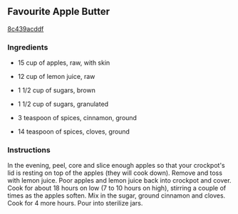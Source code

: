 ## Favourite Apple Butter

[8c439acddf](http://www.food.com/recipe/favourite-apple-butter-438544)

### Ingredients

 - 15 cup of apples, raw, with skin

 - 12 cup of lemon juice, raw

 - 1 1/2 cup of sugars, brown

 - 1 1/2 cup of sugars, granulated

 - 3 teaspoon of spices, cinnamon, ground

 - 14 teaspoon of spices, cloves, ground

### Instructions

In the evening, peel, core and slice enough apples so that your crockpot's lid is resting on top of the apples (they will cook down). Remove and toss with lemon juice. Poor apples and lemon juice back into crockpot and cover. Cook for about 18 hours on low (7 to 10 hours on high), stirring a couple of times as the apples soften. Mix in the sugar, ground cinnamon and cloves. Cook for 4 more hours. Pour into sterilize jars.